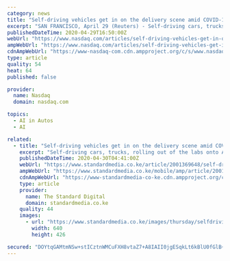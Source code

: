 ```yaml
---
category: news
title: "Self-driving vehicles get in on the delivery scene amid COVID-19"
excerpt: "SAN FRANCISCO, April 29 (Reuters) - Self-driving cars, trucks, sidewalk robots and shuttles are rolling out of the labs and parking garage"
publishedDateTime: 2020-04-29T16:50:00Z
webUrl: "https://www.nasdaq.com/articles/self-driving-vehicles-get-in-on-the-delivery-scene-amid-covid-19-2020-04-29"
ampWebUrl: "https://www.nasdaq.com/articles/self-driving-vehicles-get-in-on-the-delivery-scene-amid-covid-19-2020-04-29?amp"
cdnAmpWebUrl: "https://www-nasdaq-com.cdn.ampproject.org/c/s/www.nasdaq.com/articles/self-driving-vehicles-get-in-on-the-delivery-scene-amid-covid-19-2020-04-29?amp"
type: article
quality: 54
heat: 64
published: false

provider:
  name: Nasdaq
  domain: nasdaq.com

topics:
  - AI in Autos
  - AI

related:
  - title: "Self-driving vehicles get in on the delivery scene amid COVID-19"
    excerpt: "Self-driving cars, trucks, rolling out of the labs onto American streets to help deliver groceries, meals, and medical supplies."
    publishedDateTime: 2020-04-30T04:41:00Z
    webUrl: "https://www.standardmedia.co.ke/article/2001369648/self-driving-vehicles-get-in-on-the-delivery-scene-amid-covid-19"
    ampWebUrl: "https://www.standardmedia.co.ke/mobile/amp/article/2001369648/self-driving-vehicles-get-in-on-the-delivery-scene-amid-covid-19"
    cdnAmpWebUrl: "https://www-standardmedia-co-ke.cdn.ampproject.org/c/s/www.standardmedia.co.ke/mobile/amp/article/2001369648/self-driving-vehicles-get-in-on-the-delivery-scene-amid-covid-19"
    type: article
    provider:
      name: The Standard Digital
      domain: standardmedia.co.ke
    quality: 44
    images:
      - url: "https://www.standardmedia.co.ke/images/thursday/selfdriving_vehicle5eaa5bb1afeef.jpg"
        width: 640
        height: 426

secured: "DOYtqGAMtmNSw+stICztnWMCuFXH8vtaZ7+A8IAII0jgESqkLt6kBlU0fGlB+OQ3hb5HdMj6bMCkuzrpvW2TPo8/Mgup9EGUHS7qEi4aIrKZW9gRmix6mmdqYnl0w7pAgUT1hPfSLYwRN6+8PfI9OflMgD5CvSq4UaPL6pejXo4Kq3ELpo5f11Rc9TzSURyQsX1B0Q6JFfmfiBDj8Jh98kEa/QiNpRTP6FTAD3OceIhPUUByK+3dHkH1jWgQLlRTcrjf10zgfCYWxUZvwLAtK4hC8mOP9z77MTex7+9RfrTSDEW4Cd8xkLXkreH4qfiJsoJEjeLpPwlaB3P0FSICe9X9sAo0qa1qlrgu96P/mwQYwWTlMH0/IjD58njbUsqQ4xDLfQVvNgDClDO0cLFo7uHAGEOSHlcRdFSiitzScbSSLf4cX9dCLwTFuWfLuaJ7wC4qljboaIjC5hu5o8Z5ozp922ahrxNrqpQ02om9YnU=;vb6imqYEXozvCkDmpBDP4g=="
---
```


